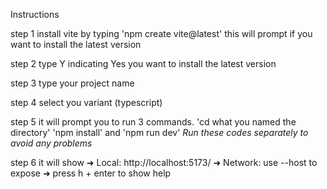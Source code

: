 Instructions

step 1
install vite by typing 'npm create vite@latest' this will prompt if you want to install the latest version

step 2
type Y indicating Yes you want to install the latest version

step 3
type your project name

step 4
select you variant (typescript)

step 5
it will prompt you to run 3 commands. 'cd what you named the directory' 'npm install' and 'npm run dev'
*Run these codes separately to avoid any problems*

step 6
it will show
➜  Local:   http://localhost:5173/
  ➜  Network: use --host to expose
  ➜  press h + enter to show help



